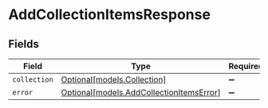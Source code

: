 # AddCollectionItemsResponse


## Fields

| Field                                                                            | Type                                                                             | Required                                                                         | Description                                                                      |
| -------------------------------------------------------------------------------- | -------------------------------------------------------------------------------- | -------------------------------------------------------------------------------- | -------------------------------------------------------------------------------- |
| `collection`                                                                     | [Optional[models.Collection]](../models/collection.md)                           | :heavy_minus_sign:                                                               | N/A                                                                              |
| `error`                                                                          | [Optional[models.AddCollectionItemsError]](../models/addcollectionitemserror.md) | :heavy_minus_sign:                                                               | N/A                                                                              |